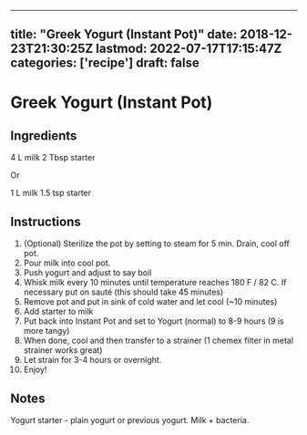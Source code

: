 
---
title: "Greek Yogurt (Instant Pot)"
date: 2018-12-23T21:30:25Z
lastmod: 2022-07-17T17:15:47Z
categories: ['recipe']
draft: false
---


# Greek Yogurt (Instant Pot)
## Ingredients
4 L milk
2 Tbsp starter

Or

1 L milk
1.5 tsp starter

## Instructions
1. (Optional) Sterilize the pot by setting to steam for 5 min. Drain, cool off pot.
2. Pour milk into cool pot.
3. Push yogurt and adjust to say boil
4. Whisk milk every 10 minutes until temperature reaches 180 F / 82 C. If necessary put on sauté (this should take 45 minutes)
5. Remove pot and put in sink of cold water and let cool (~10 minutes)
6. Add starter to milk
7. Put back into Instant Pot and set to Yogurt (normal) to 8-9 hours (9 is more tangy)
8. When done, cool and then transfer to a strainer (1 chemex filter in metal strainer works great)
9. Let strain for 3-4 hours or overnight.
10. Enjoy!

## Notes
Yogurt starter - plain yogurt or previous yogurt. Milk + bacteria.


<!-- #recipe #public -->

<!-- {BearID:B1739830-F099-45EA-A56F-5713F07A845D-65191-000336F1637FB510} -->
